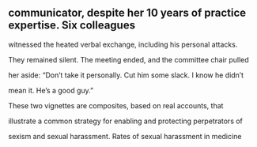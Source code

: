 ## communicator, despite her 10 years of practice expertise. Six colleagues

witnessed the heated verbal exchange, including his personal attacks.

They remained silent. The meeting ended, and the committee chair pulled

her aside: “Don’t take it personally. Cut him some slack. I know he didn’t

mean it. He’s a good guy.”

These two vignettes are composites, based on real accounts, that

illustrate a common strategy for enabling and protecting perpetrators of

sexism and sexual harassment. Rates of sexual harassment in medicine